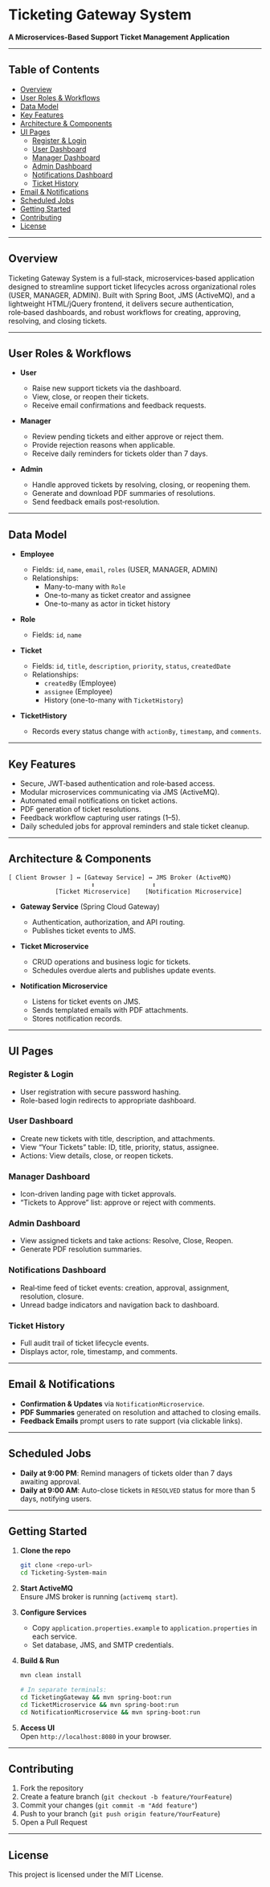 # Ticketing Gateway System

**A Microservices-Based Support Ticket Management Application**

---

## Table of Contents

- [Overview](#overview)  
- [User Roles & Workflows](#user-roles--workflows)  
- [Data Model](#data-model)  
- [Key Features](#key-features)  
- [Architecture & Components](#architecture--components)  
- [UI Pages](#ui-pages)  
  - [Register & Login](#register--login)  
  - [User Dashboard](#user-dashboard)  
  - [Manager Dashboard](#manager-dashboard)  
  - [Admin Dashboard](#admin-dashboard)  
  - [Notifications Dashboard](#notifications-dashboard)  
  - [Ticket History](#ticket-history)  
- [Email & Notifications](#email--notifications)  
- [Scheduled Jobs](#scheduled-jobs)  
- [Getting Started](#getting-started)  
- [Contributing](#contributing)  
- [License](#license)  

---

## Overview

Ticketing Gateway System is a full‑stack, microservices‑based application designed to streamline support ticket lifecycles across organizational roles (USER, MANAGER, ADMIN). Built with Spring Boot, JMS (ActiveMQ), and a lightweight HTML/jQuery frontend, it delivers secure authentication, role‑based dashboards, and robust workflows for creating, approving, resolving, and closing tickets.

---

## User Roles & Workflows

- **User**  
  - Raise new support tickets via the dashboard.  
  - View, close, or reopen their tickets.  
  - Receive email confirmations and feedback requests.

- **Manager**  
  - Review pending tickets and either approve or reject them.  
  - Provide rejection reasons when applicable.  
  - Receive daily reminders for tickets older than 7 days.

- **Admin**  
  - Handle approved tickets by resolving, closing, or reopening them.  
  - Generate and download PDF summaries of resolutions.  
  - Send feedback emails post‑resolution.

---

## Data Model

- **Employee**  
  - Fields: `id`, `name`, `email`, `roles` (USER, MANAGER, ADMIN)  
  - Relationships:  
    - Many-to-many with `Role`  
    - One-to-many as ticket creator and assignee  
    - One-to-many as actor in ticket history  

- **Role**  
  - Fields: `id`, `name`  

- **Ticket**  
  - Fields: `id`, `title`, `description`, `priority`, `status`, `createdDate`  
  - Relationships:  
    - `createdBy` (Employee)  
    - `assignee` (Employee)  
    - History (one-to-many with `TicketHistory`)  

- **TicketHistory**  
  - Records every status change with `actionBy`, `timestamp`, and `comments`.  

---

## Key Features

- Secure, JWT‑based authentication and role‑based access.  
- Modular microservices communicating via JMS (ActiveMQ).  
- Automated email notifications on ticket actions.  
- PDF generation of ticket resolutions.  
- Feedback workflow capturing user ratings (1–5).  
- Daily scheduled jobs for approval reminders and stale ticket cleanup.  

---

## Architecture & Components

```
[ Client Browser ] ↔ [Gateway Service] ↔ JMS Broker (ActiveMQ)
                       ↕                ↕
             [Ticket Microservice]    [Notification Microservice]
```

- **Gateway Service** (Spring Cloud Gateway)  
  - Authentication, authorization, and API routing.  
  - Publishes ticket events to JMS.

- **Ticket Microservice**  
  - CRUD operations and business logic for tickets.  
  - Schedules overdue alerts and publishes update events.

- **Notification Microservice**  
  - Listens for ticket events on JMS.  
  - Sends templated emails with PDF attachments.  
  - Stores notification records.

---

## UI Pages

### Register & Login

- User registration with secure password hashing.  
- Role-based login redirects to appropriate dashboard.

### User Dashboard

- Create new tickets with title, description, and attachments.  
- View “Your Tickets” table: ID, title, priority, status, assignee.  
- Actions: View details, close, or reopen tickets.

### Manager Dashboard

- Icon-driven landing page with ticket approvals.  
- “Tickets to Approve” list: approve or reject with comments.

### Admin Dashboard

- View assigned tickets and take actions: Resolve, Close, Reopen.  
- Generate PDF resolution summaries.

### Notifications Dashboard

- Real‑time feed of ticket events: creation, approval, assignment, resolution, closure.  
- Unread badge indicators and navigation back to dashboard.

### Ticket History

- Full audit trail of ticket lifecycle events.  
- Displays actor, role, timestamp, and comments.

---

## Email & Notifications

- **Confirmation & Updates** via `NotificationMicroservice`.  
- **PDF Summaries** generated on resolution and attached to closing emails.  
- **Feedback Emails** prompt users to rate support (via clickable links).

---

## Scheduled Jobs

- **Daily at 9:00 PM**: Remind managers of tickets older than 7 days awaiting approval.  
- **Daily at 9:00 AM**: Auto-close tickets in `RESOLVED` status for more than 5 days, notifying users.

---

## Getting Started

1. **Clone the repo**  
   ```bash
   git clone <repo-url>
   cd Ticketing-System-main
   ```

2. **Start ActiveMQ**  
   Ensure JMS broker is running (`activemq start`).

3. **Configure Services**  
   - Copy `application.properties.example` to `application.properties` in each service.  
   - Set database, JMS, and SMTP credentials.

4. **Build & Run**  
   ```bash
   mvn clean install

   # In separate terminals:
   cd TicketingGateway && mvn spring-boot:run
   cd TicketMicroservice && mvn spring-boot:run
   cd NotificationMicroservice && mvn spring-boot:run
   ```

5. **Access UI**  
   Open `http://localhost:8080` in your browser.

---

## Contributing

1. Fork the repository  
2. Create a feature branch (`git checkout -b feature/YourFeature`)  
3. Commit your changes (`git commit -m "Add feature"`)  
4. Push to your branch (`git push origin feature/YourFeature`)  
5. Open a Pull Request  

---

## License

This project is licensed under the MIT License.  

